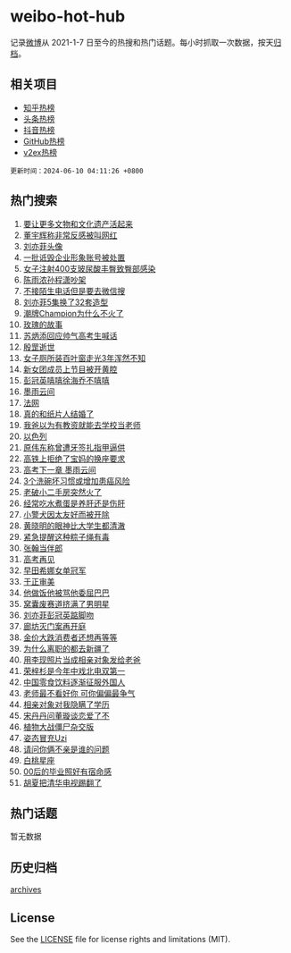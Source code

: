 # weibo-hot-hub

记录[微博](https://www.weibo.com)从 2021-1-7 日至今的热搜和热门话题。每小时抓取一次数据，按天[归档](archives)。

## 相关项目

- [知乎热榜](https://github.com/lonnyzhang423/zhihu-hot-hub)
- [头条热榜](https://github.com/lonnyzhang423/toutiao-hot-hub)
- [抖音热榜](https://github.com/lonnyzhang423/douyin-hot-hub)
- [GitHub热榜](https://github.com/lonnyzhang423/github-hot-hub)
- [v2ex热榜](https://github.com/lonnyzhang423/v2ex-hot-hub)


`更新时间：2024-06-10 04:11:26 +0800`

## 热门搜索

1. [要让更多文物和文化遗产活起来](https://m.weibo.cn/search?containerid=100103type%3D1%26t%3D10%26q%3D%23%E8%A6%81%E8%AE%A9%E6%9B%B4%E5%A4%9A%E6%96%87%E7%89%A9%E5%92%8C%E6%96%87%E5%8C%96%E9%81%97%E4%BA%A7%E6%B4%BB%E8%B5%B7%E6%9D%A5%23&stream_entry_id=51&isnewpage=1&extparam=seat%3D1%26filter_type%3Drealtimehot%26cate%3D10103%26q%3D%2523%25E8%25A6%2581%25E8%25AE%25A9%25E6%259B%25B4%25E5%25A4%259A%25E6%2596%2587%25E7%2589%25A9%25E5%2592%258C%25E6%2596%2587%25E5%258C%2596%25E9%2581%2597%25E4%25BA%25A7%25E6%25B4%25BB%25E8%25B5%25B7%25E6%259D%25A5%2523%26pos%3D0%26dgr%3D0%26stream_entry_id%3D51%26c_type%3D51%26display_time%3D1717963885%26pre_seqid%3D1717963885478026657125)
1. [董宇辉称非常反感被叫网红](https://m.weibo.cn/search?containerid=100103type%3D1%26t%3D10%26q%3D%23%E8%91%A3%E5%AE%87%E8%BE%89%E7%A7%B0%E9%9D%9E%E5%B8%B8%E5%8F%8D%E6%84%9F%E8%A2%AB%E5%8F%AB%E7%BD%91%E7%BA%A2%23&stream_entry_id=31&isnewpage=1&extparam=seat%3D1%26flag%3D1%26filter_type%3Drealtimehot%26band_rank%3D1%26lcate%3D5001%26c_type%3D31%26cate%3D5001%26q%3D%2523%25E8%2591%25A3%25E5%25AE%2587%25E8%25BE%2589%25E7%25A7%25B0%25E9%259D%259E%25E5%25B8%25B8%25E5%258F%258D%25E6%2584%259F%25E8%25A2%25AB%25E5%258F%25AB%25E7%25BD%2591%25E7%25BA%25A2%2523%26pos%3D0%26dgr%3D0%26stream_entry_id%3D31%26realpos%3D1%26display_time%3D1717963885%26pre_seqid%3D1717963885478026657125)
1. [刘亦菲头像](https://m.weibo.cn/search?containerid=100103type%3D1%26t%3D10%26q%3D%23%E5%88%98%E4%BA%A6%E8%8F%B2%E5%A4%B4%E5%83%8F%23&stream_entry_id=31&isnewpage=1&extparam=seat%3D1%26flag%3D2%26filter_type%3Drealtimehot%26band_rank%3D2%26lcate%3D5001%26c_type%3D31%26cate%3D5001%26q%3D%2523%25E5%2588%2598%25E4%25BA%25A6%25E8%258F%25B2%25E5%25A4%25B4%25E5%2583%258F%2523%26pos%3D1%26dgr%3D0%26stream_entry_id%3D31%26realpos%3D2%26display_time%3D1717963885%26pre_seqid%3D1717963885478026657125)
1. [一批诋毁企业形象账号被处置](https://m.weibo.cn/search?containerid=100103type%3D1%26t%3D10%26q%3D%23%E4%B8%80%E6%89%B9%E8%AF%8B%E6%AF%81%E4%BC%81%E4%B8%9A%E5%BD%A2%E8%B1%A1%E8%B4%A6%E5%8F%B7%E8%A2%AB%E5%A4%84%E7%BD%AE%23&stream_entry_id=31&isnewpage=1&extparam=seat%3D1%26flag%3D0%26filter_type%3Drealtimehot%26band_rank%3D3%26lcate%3D5001%26c_type%3D31%26cate%3D5001%26q%3D%2523%25E4%25B8%2580%25E6%2589%25B9%25E8%25AF%258B%25E6%25AF%2581%25E4%25BC%2581%25E4%25B8%259A%25E5%25BD%25A2%25E8%25B1%25A1%25E8%25B4%25A6%25E5%258F%25B7%25E8%25A2%25AB%25E5%25A4%2584%25E7%25BD%25AE%2523%26pos%3D2%26dgr%3D0%26stream_entry_id%3D31%26realpos%3D3%26display_time%3D1717963885%26pre_seqid%3D1717963885478026657125)
1. [女子注射400支玻尿酸丰臀致臀部感染](https://m.weibo.cn/search?containerid=100103type%3D1%26t%3D10%26q%3D%23%E5%A5%B3%E5%AD%90%E6%B3%A8%E5%B0%84400%E6%94%AF%E7%8E%BB%E5%B0%BF%E9%85%B8%E4%B8%B0%E8%87%80%E8%87%B4%E8%87%80%E9%83%A8%E6%84%9F%E6%9F%93%23&stream_entry_id=31&isnewpage=1&extparam=seat%3D1%26flag%3D2%26filter_type%3Drealtimehot%26band_rank%3D4%26lcate%3D5001%26c_type%3D31%26cate%3D5001%26q%3D%2523%25E5%25A5%25B3%25E5%25AD%2590%25E6%25B3%25A8%25E5%25B0%2584400%25E6%2594%25AF%25E7%258E%25BB%25E5%25B0%25BF%25E9%2585%25B8%25E4%25B8%25B0%25E8%2587%2580%25E8%2587%25B4%25E8%2587%2580%25E9%2583%25A8%25E6%2584%259F%25E6%259F%2593%2523%26pos%3D3%26dgr%3D0%26stream_entry_id%3D31%26realpos%3D4%26display_time%3D1717963885%26pre_seqid%3D1717963885478026657125)
1. [陈雨浓孙程潇吵架](https://m.weibo.cn/search?containerid=100103type%3D1%26t%3D10%26q%3D%23%E9%99%88%E9%9B%A8%E6%B5%93%E5%AD%99%E7%A8%8B%E6%BD%87%E5%90%B5%E6%9E%B6%23&stream_entry_id=31&isnewpage=1&extparam=seat%3D1%26flag%3D2%26filter_type%3Drealtimehot%26band_rank%3D5%26lcate%3D5001%26c_type%3D31%26cate%3D5001%26q%3D%2523%25E9%2599%2588%25E9%259B%25A8%25E6%25B5%2593%25E5%25AD%2599%25E7%25A8%258B%25E6%25BD%2587%25E5%2590%25B5%25E6%259E%25B6%2523%26pos%3D4%26dgr%3D0%26stream_entry_id%3D31%26realpos%3D5%26display_time%3D1717963885%26pre_seqid%3D1717963885478026657125)
1. [不接陌生电话但是要去微信搜](https://m.weibo.cn/search?containerid=100103type%3D1%26t%3D10%26q%3D%23%E4%B8%8D%E6%8E%A5%E9%99%8C%E7%94%9F%E7%94%B5%E8%AF%9D%E4%BD%86%E6%98%AF%E8%A6%81%E5%8E%BB%E5%BE%AE%E4%BF%A1%E6%90%9C%23&stream_entry_id=31&isnewpage=1&extparam=seat%3D1%26flag%3D2%26filter_type%3Drealtimehot%26band_rank%3D6%26lcate%3D5001%26c_type%3D31%26cate%3D5001%26q%3D%2523%25E4%25B8%258D%25E6%258E%25A5%25E9%2599%258C%25E7%2594%259F%25E7%2594%25B5%25E8%25AF%259D%25E4%25BD%2586%25E6%2598%25AF%25E8%25A6%2581%25E5%258E%25BB%25E5%25BE%25AE%25E4%25BF%25A1%25E6%2590%259C%2523%26pos%3D5%26dgr%3D0%26stream_entry_id%3D31%26realpos%3D6%26display_time%3D1717963885%26pre_seqid%3D1717963885478026657125)
1. [刘亦菲5集换了32套造型](https://m.weibo.cn/search?containerid=100103type%3D1%26t%3D10%26q%3D%23%E5%88%98%E4%BA%A6%E8%8F%B25%E9%9B%86%E6%8D%A2%E4%BA%8632%E5%A5%97%E9%80%A0%E5%9E%8B%23&stream_entry_id=31&isnewpage=1&extparam=seat%3D1%26flag%3D0%26filter_type%3Drealtimehot%26band_rank%3D7%26lcate%3D5001%26c_type%3D31%26cate%3D5001%26q%3D%2523%25E5%2588%2598%25E4%25BA%25A6%25E8%258F%25B25%25E9%259B%2586%25E6%258D%25A2%25E4%25BA%258632%25E5%25A5%2597%25E9%2580%25A0%25E5%259E%258B%2523%26pos%3D6%26dgr%3D0%26stream_entry_id%3D31%26realpos%3D7%26display_time%3D1717963885%26pre_seqid%3D1717963885478026657125)
1. [潮牌Champion为什么不火了](https://m.weibo.cn/search?containerid=100103type%3D1%26t%3D10%26q%3D%23%E6%BD%AE%E7%89%8CChampion%E4%B8%BA%E4%BB%80%E4%B9%88%E4%B8%8D%E7%81%AB%E4%BA%86%23&stream_entry_id=31&isnewpage=1&extparam=seat%3D1%26flag%3D2%26filter_type%3Drealtimehot%26band_rank%3D8%26lcate%3D5001%26c_type%3D31%26cate%3D5001%26q%3D%2523%25E6%25BD%25AE%25E7%2589%258CChampion%25E4%25B8%25BA%25E4%25BB%2580%25E4%25B9%2588%25E4%25B8%258D%25E7%2581%25AB%25E4%25BA%2586%2523%26pos%3D7%26dgr%3D0%26stream_entry_id%3D31%26realpos%3D8%26display_time%3D1717963885%26pre_seqid%3D1717963885478026657125)
1. [玫瑰的故事](https://m.weibo.cn/search?containerid=100103type%3D1%26t%3D10%26q%3D%E7%8E%AB%E7%91%B0%E7%9A%84%E6%95%85%E4%BA%8B&stream_entry_id=31&isnewpage=1&extparam=seat%3D1%26flag%3D0%26filter_type%3Drealtimehot%26band_rank%3D9%26lcate%3D5001%26c_type%3D31%26cate%3D5001%26q%3D%25E7%258E%25AB%25E7%2591%25B0%25E7%259A%2584%25E6%2595%2585%25E4%25BA%258B%26pos%3D8%26dgr%3D0%26stream_entry_id%3D31%26realpos%3D9%26display_time%3D1717963885%26pre_seqid%3D1717963885478026657125)
1. [苏炳添回应帅气高考生喊话](https://m.weibo.cn/search?containerid=100103type%3D1%26t%3D10%26q%3D%23%E8%8B%8F%E7%82%B3%E6%B7%BB%E5%9B%9E%E5%BA%94%E5%B8%85%E6%B0%94%E9%AB%98%E8%80%83%E7%94%9F%E5%96%8A%E8%AF%9D%23&stream_entry_id=31&isnewpage=1&extparam=seat%3D1%26flag%3D32768%26filter_type%3Drealtimehot%26band_rank%3D10%26lcate%3D5001%26c_type%3D31%26cate%3D5001%26q%3D%2523%25E8%258B%258F%25E7%2582%25B3%25E6%25B7%25BB%25E5%259B%259E%25E5%25BA%2594%25E5%25B8%2585%25E6%25B0%2594%25E9%25AB%2598%25E8%2580%2583%25E7%2594%259F%25E5%2596%258A%25E8%25AF%259D%2523%26pos%3D9%26dgr%3D0%26stream_entry_id%3D31%26realpos%3D10%26display_time%3D1717963885%26pre_seqid%3D1717963885478026657125)
1. [殷罡逝世](https://m.weibo.cn/search?containerid=100103type%3D1%26t%3D10%26q%3D%23%E6%AE%B7%E7%BD%A1%E9%80%9D%E4%B8%96%23&stream_entry_id=31&isnewpage=1&extparam=seat%3D1%26flag%3D1%26filter_type%3Drealtimehot%26band_rank%3D11%26lcate%3D5001%26c_type%3D31%26cate%3D5001%26q%3D%2523%25E6%25AE%25B7%25E7%25BD%25A1%25E9%2580%259D%25E4%25B8%2596%2523%26pos%3D10%26dgr%3D0%26stream_entry_id%3D31%26realpos%3D11%26display_time%3D1717963885%26pre_seqid%3D1717963885478026657125)
1. [女子厕所装百叶窗走光3年浑然不知](https://m.weibo.cn/search?containerid=100103type%3D1%26t%3D10%26q%3D%23%E5%A5%B3%E5%AD%90%E5%8E%95%E6%89%80%E8%A3%85%E7%99%BE%E5%8F%B6%E7%AA%97%E8%B5%B0%E5%85%893%E5%B9%B4%E6%B5%91%E7%84%B6%E4%B8%8D%E7%9F%A5%23&stream_entry_id=31&isnewpage=1&extparam=seat%3D1%26flag%3D2%26filter_type%3Drealtimehot%26band_rank%3D12%26lcate%3D5001%26c_type%3D31%26cate%3D5001%26q%3D%2523%25E5%25A5%25B3%25E5%25AD%2590%25E5%258E%2595%25E6%2589%2580%25E8%25A3%2585%25E7%2599%25BE%25E5%258F%25B6%25E7%25AA%2597%25E8%25B5%25B0%25E5%2585%25893%25E5%25B9%25B4%25E6%25B5%2591%25E7%2584%25B6%25E4%25B8%258D%25E7%259F%25A5%2523%26pos%3D11%26dgr%3D0%26stream_entry_id%3D31%26realpos%3D12%26display_time%3D1717963885%26pre_seqid%3D1717963885478026657125)
1. [新女团成员上节目被开黄腔](https://m.weibo.cn/search?containerid=100103type%3D1%26t%3D10%26q%3D%E6%96%B0%E5%A5%B3%E5%9B%A2%E6%88%90%E5%91%98%E4%B8%8A%E8%8A%82%E7%9B%AE%E8%A2%AB%E5%BC%80%E9%BB%84%E8%85%94&stream_entry_id=31&isnewpage=1&extparam=seat%3D1%26flag%3D2%26filter_type%3Drealtimehot%26band_rank%3D13%26lcate%3D5001%26c_type%3D31%26cate%3D5001%26q%3D%25E6%2596%25B0%25E5%25A5%25B3%25E5%259B%25A2%25E6%2588%2590%25E5%2591%2598%25E4%25B8%258A%25E8%258A%2582%25E7%259B%25AE%25E8%25A2%25AB%25E5%25BC%2580%25E9%25BB%2584%25E8%2585%2594%26pos%3D12%26dgr%3D0%26stream_entry_id%3D31%26realpos%3D13%26display_time%3D1717963885%26pre_seqid%3D1717963885478026657125)
1. [彭冠英嘻嘻徐海乔不嘻嘻](https://m.weibo.cn/search?containerid=100103type%3D1%26t%3D10%26q%3D%23%E5%BD%AD%E5%86%A0%E8%8B%B1%E5%98%BB%E5%98%BB%E5%BE%90%E6%B5%B7%E4%B9%94%E4%B8%8D%E5%98%BB%E5%98%BB%23&stream_entry_id=31&isnewpage=1&extparam=seat%3D1%26flag%3D2%26filter_type%3Drealtimehot%26band_rank%3D14%26lcate%3D5001%26c_type%3D31%26cate%3D5001%26q%3D%2523%25E5%25BD%25AD%25E5%2586%25A0%25E8%258B%25B1%25E5%2598%25BB%25E5%2598%25BB%25E5%25BE%2590%25E6%25B5%25B7%25E4%25B9%2594%25E4%25B8%258D%25E5%2598%25BB%25E5%2598%25BB%2523%26pos%3D13%26dgr%3D0%26stream_entry_id%3D31%26realpos%3D14%26display_time%3D1717963885%26pre_seqid%3D1717963885478026657125)
1. [墨雨云间](https://m.weibo.cn/search?containerid=100103type%3D1%26t%3D10%26q%3D%E5%A2%A8%E9%9B%A8%E4%BA%91%E9%97%B4&stream_entry_id=31&isnewpage=1&extparam=seat%3D1%26flag%3D0%26filter_type%3Drealtimehot%26band_rank%3D15%26lcate%3D5001%26c_type%3D31%26cate%3D5001%26q%3D%25E5%25A2%25A8%25E9%259B%25A8%25E4%25BA%2591%25E9%2597%25B4%26pos%3D14%26dgr%3D0%26stream_entry_id%3D31%26realpos%3D15%26display_time%3D1717963885%26pre_seqid%3D1717963885478026657125)
1. [法网](https://m.weibo.cn/search?containerid=100103type%3D1%26t%3D10%26q%3D%E6%B3%95%E7%BD%91&stream_entry_id=31&isnewpage=1&extparam=seat%3D1%26flag%3D0%26filter_type%3Drealtimehot%26band_rank%3D16%26lcate%3D5001%26c_type%3D31%26cate%3D5001%26q%3D%25E6%25B3%2595%25E7%25BD%2591%26pos%3D15%26dgr%3D0%26stream_entry_id%3D31%26realpos%3D16%26display_time%3D1717963885%26pre_seqid%3D1717963885478026657125)
1. [真的和纸片人结婚了](https://m.weibo.cn/search?containerid=100103type%3D1%26t%3D10%26q%3D%23%E7%9C%9F%E7%9A%84%E5%92%8C%E7%BA%B8%E7%89%87%E4%BA%BA%E7%BB%93%E5%A9%9A%E4%BA%86%23&stream_entry_id=31&isnewpage=1&extparam=seat%3D1%26flag%3D2%26filter_type%3Drealtimehot%26band_rank%3D17%26lcate%3D5001%26c_type%3D31%26cate%3D5001%26q%3D%2523%25E7%259C%259F%25E7%259A%2584%25E5%2592%258C%25E7%25BA%25B8%25E7%2589%2587%25E4%25BA%25BA%25E7%25BB%2593%25E5%25A9%259A%25E4%25BA%2586%2523%26pos%3D16%26dgr%3D0%26stream_entry_id%3D31%26realpos%3D17%26display_time%3D1717963885%26pre_seqid%3D1717963885478026657125)
1. [我爸以为有教资就能去学校当老师](https://m.weibo.cn/search?containerid=100103type%3D1%26t%3D10%26q%3D%23%E6%88%91%E7%88%B8%E4%BB%A5%E4%B8%BA%E6%9C%89%E6%95%99%E8%B5%84%E5%B0%B1%E8%83%BD%E5%8E%BB%E5%AD%A6%E6%A0%A1%E5%BD%93%E8%80%81%E5%B8%88%23&stream_entry_id=31&isnewpage=1&extparam=seat%3D1%26flag%3D0%26filter_type%3Drealtimehot%26band_rank%3D18%26lcate%3D5001%26c_type%3D31%26cate%3D5001%26q%3D%2523%25E6%2588%2591%25E7%2588%25B8%25E4%25BB%25A5%25E4%25B8%25BA%25E6%259C%2589%25E6%2595%2599%25E8%25B5%2584%25E5%25B0%25B1%25E8%2583%25BD%25E5%258E%25BB%25E5%25AD%25A6%25E6%25A0%25A1%25E5%25BD%2593%25E8%2580%2581%25E5%25B8%2588%2523%26pos%3D17%26dgr%3D0%26stream_entry_id%3D31%26realpos%3D18%26display_time%3D1717963885%26pre_seqid%3D1717963885478026657125)
1. [以色列](https://m.weibo.cn/search?containerid=100103type%3D1%26t%3D10%26q%3D%E4%BB%A5%E8%89%B2%E5%88%97&stream_entry_id=31&isnewpage=1&extparam=seat%3D1%26flag%3D0%26filter_type%3Drealtimehot%26band_rank%3D19%26lcate%3D5001%26c_type%3D31%26cate%3D5001%26q%3D%25E4%25BB%25A5%25E8%2589%25B2%25E5%2588%2597%26pos%3D18%26dgr%3D0%26stream_entry_id%3D31%26realpos%3D19%26display_time%3D1717963885%26pre_seqid%3D1717963885478026657125)
1. [原伟东称曾遭牙签扎指甲逼供](https://m.weibo.cn/search?containerid=100103type%3D1%26t%3D10%26q%3D%23%E5%8E%9F%E4%BC%9F%E4%B8%9C%E7%A7%B0%E6%9B%BE%E9%81%AD%E7%89%99%E7%AD%BE%E6%89%8E%E6%8C%87%E7%94%B2%E9%80%BC%E4%BE%9B%23&stream_entry_id=31&isnewpage=1&extparam=seat%3D1%26flag%3D0%26filter_type%3Drealtimehot%26band_rank%3D20%26lcate%3D5001%26c_type%3D31%26cate%3D5001%26q%3D%2523%25E5%258E%259F%25E4%25BC%259F%25E4%25B8%259C%25E7%25A7%25B0%25E6%259B%25BE%25E9%2581%25AD%25E7%2589%2599%25E7%25AD%25BE%25E6%2589%258E%25E6%258C%2587%25E7%2594%25B2%25E9%2580%25BC%25E4%25BE%259B%2523%26pos%3D19%26dgr%3D0%26stream_entry_id%3D31%26realpos%3D20%26display_time%3D1717963885%26pre_seqid%3D1717963885478026657125)
1. [高铁上拒绝了宝妈的换座要求](https://m.weibo.cn/search?containerid=100103type%3D1%26t%3D10%26q%3D%23%E9%AB%98%E9%93%81%E4%B8%8A%E6%8B%92%E7%BB%9D%E4%BA%86%E5%AE%9D%E5%A6%88%E7%9A%84%E6%8D%A2%E5%BA%A7%E8%A6%81%E6%B1%82%23&stream_entry_id=31&isnewpage=1&extparam=seat%3D1%26flag%3D0%26filter_type%3Drealtimehot%26band_rank%3D21%26lcate%3D5001%26c_type%3D31%26cate%3D5001%26q%3D%2523%25E9%25AB%2598%25E9%2593%2581%25E4%25B8%258A%25E6%258B%2592%25E7%25BB%259D%25E4%25BA%2586%25E5%25AE%259D%25E5%25A6%2588%25E7%259A%2584%25E6%258D%25A2%25E5%25BA%25A7%25E8%25A6%2581%25E6%25B1%2582%2523%26pos%3D20%26dgr%3D0%26stream_entry_id%3D31%26realpos%3D21%26display_time%3D1717963885%26pre_seqid%3D1717963885478026657125)
1. [高考下一章 墨雨云间](https://m.weibo.cn/search?containerid=100103type%3D1%26t%3D10%26q%3D%E9%AB%98%E8%80%83%E4%B8%8B%E4%B8%80%E7%AB%A0+%E5%A2%A8%E9%9B%A8%E4%BA%91%E9%97%B4&stream_entry_id=31&isnewpage=1&extparam=seat%3D1%26flag%3D0%26filter_type%3Drealtimehot%26band_rank%3D22%26lcate%3D5001%26c_type%3D31%26cate%3D5001%26q%3D%25E9%25AB%2598%25E8%2580%2583%25E4%25B8%258B%25E4%25B8%2580%25E7%25AB%25A0%2520%25E5%25A2%25A8%25E9%259B%25A8%25E4%25BA%2591%25E9%2597%25B4%26pos%3D21%26dgr%3D0%26stream_entry_id%3D31%26realpos%3D22%26display_time%3D1717963885%26pre_seqid%3D1717963885478026657125)
1. [3个洗碗坏习惯或增加患癌风险](https://m.weibo.cn/search?containerid=100103type%3D1%26t%3D10%26q%3D%233%E4%B8%AA%E6%B4%97%E7%A2%97%E5%9D%8F%E4%B9%A0%E6%83%AF%E6%88%96%E5%A2%9E%E5%8A%A0%E6%82%A3%E7%99%8C%E9%A3%8E%E9%99%A9%23&stream_entry_id=31&isnewpage=1&extparam=seat%3D1%26flag%3D0%26filter_type%3Drealtimehot%26band_rank%3D23%26lcate%3D5001%26c_type%3D31%26cate%3D5001%26q%3D%25233%25E4%25B8%25AA%25E6%25B4%2597%25E7%25A2%2597%25E5%259D%258F%25E4%25B9%25A0%25E6%2583%25AF%25E6%2588%2596%25E5%25A2%259E%25E5%258A%25A0%25E6%2582%25A3%25E7%2599%258C%25E9%25A3%258E%25E9%2599%25A9%2523%26pos%3D22%26dgr%3D0%26stream_entry_id%3D31%26realpos%3D23%26display_time%3D1717963885%26pre_seqid%3D1717963885478026657125)
1. [老破小二手房突然火了](https://m.weibo.cn/search?containerid=100103type%3D1%26t%3D10%26q%3D%23%E8%80%81%E7%A0%B4%E5%B0%8F%E4%BA%8C%E6%89%8B%E6%88%BF%E7%AA%81%E7%84%B6%E7%81%AB%E4%BA%86%23&stream_entry_id=31&isnewpage=1&extparam=seat%3D1%26flag%3D0%26filter_type%3Drealtimehot%26band_rank%3D24%26lcate%3D5001%26c_type%3D31%26cate%3D5001%26q%3D%2523%25E8%2580%2581%25E7%25A0%25B4%25E5%25B0%258F%25E4%25BA%258C%25E6%2589%258B%25E6%2588%25BF%25E7%25AA%2581%25E7%2584%25B6%25E7%2581%25AB%25E4%25BA%2586%2523%26pos%3D23%26dgr%3D0%26stream_entry_id%3D31%26realpos%3D24%26display_time%3D1717963885%26pre_seqid%3D1717963885478026657125)
1. [经常吃水煮蛋是养肝还是伤肝](https://m.weibo.cn/search?containerid=100103type%3D1%26t%3D10%26q%3D%23%E7%BB%8F%E5%B8%B8%E5%90%83%E6%B0%B4%E7%85%AE%E8%9B%8B%E6%98%AF%E5%85%BB%E8%82%9D%E8%BF%98%E6%98%AF%E4%BC%A4%E8%82%9D%23&stream_entry_id=31&isnewpage=1&extparam=seat%3D1%26flag%3D0%26filter_type%3Drealtimehot%26band_rank%3D25%26lcate%3D5001%26c_type%3D31%26cate%3D5001%26q%3D%2523%25E7%25BB%258F%25E5%25B8%25B8%25E5%2590%2583%25E6%25B0%25B4%25E7%2585%25AE%25E8%259B%258B%25E6%2598%25AF%25E5%2585%25BB%25E8%2582%259D%25E8%25BF%2598%25E6%2598%25AF%25E4%25BC%25A4%25E8%2582%259D%2523%26pos%3D24%26dgr%3D0%26stream_entry_id%3D31%26realpos%3D25%26display_time%3D1717963885%26pre_seqid%3D1717963885478026657125)
1. [小警犬因太友好而被开除](https://m.weibo.cn/search?containerid=100103type%3D1%26t%3D10%26q%3D%E5%B0%8F%E8%AD%A6%E7%8A%AC%E5%9B%A0%E5%A4%AA%E5%8F%8B%E5%A5%BD%E8%80%8C%E8%A2%AB%E5%BC%80%E9%99%A4&stream_entry_id=31&isnewpage=1&extparam=seat%3D1%26flag%3D0%26filter_type%3Drealtimehot%26band_rank%3D26%26lcate%3D5001%26c_type%3D31%26cate%3D5001%26q%3D%25E5%25B0%258F%25E8%25AD%25A6%25E7%258A%25AC%25E5%259B%25A0%25E5%25A4%25AA%25E5%258F%258B%25E5%25A5%25BD%25E8%2580%258C%25E8%25A2%25AB%25E5%25BC%2580%25E9%2599%25A4%26pos%3D25%26dgr%3D0%26stream_entry_id%3D31%26realpos%3D26%26display_time%3D1717963885%26pre_seqid%3D1717963885478026657125)
1. [黄晓明的眼神比大学生都清澈](https://m.weibo.cn/search?containerid=100103type%3D1%26t%3D10%26q%3D%23%E9%BB%84%E6%99%93%E6%98%8E%E7%9A%84%E7%9C%BC%E7%A5%9E%E6%AF%94%E5%A4%A7%E5%AD%A6%E7%94%9F%E9%83%BD%E6%B8%85%E6%BE%88%23&stream_entry_id=31&isnewpage=1&extparam=seat%3D1%26flag%3D1%26filter_type%3Drealtimehot%26band_rank%3D27%26lcate%3D5001%26c_type%3D31%26cate%3D5001%26q%3D%2523%25E9%25BB%2584%25E6%2599%2593%25E6%2598%258E%25E7%259A%2584%25E7%259C%25BC%25E7%25A5%259E%25E6%25AF%2594%25E5%25A4%25A7%25E5%25AD%25A6%25E7%2594%259F%25E9%2583%25BD%25E6%25B8%2585%25E6%25BE%2588%2523%26pos%3D26%26dgr%3D0%26stream_entry_id%3D31%26realpos%3D27%26display_time%3D1717963885%26pre_seqid%3D1717963885478026657125)
1. [紧急提醒这种粽子绳有毒](https://m.weibo.cn/search?containerid=100103type%3D1%26t%3D10%26q%3D%23%E7%B4%A7%E6%80%A5%E6%8F%90%E9%86%92%E8%BF%99%E7%A7%8D%E7%B2%BD%E5%AD%90%E7%BB%B3%E6%9C%89%E6%AF%92%23&stream_entry_id=31&isnewpage=1&extparam=seat%3D1%26flag%3D0%26filter_type%3Drealtimehot%26band_rank%3D28%26lcate%3D5001%26c_type%3D31%26cate%3D5001%26q%3D%2523%25E7%25B4%25A7%25E6%2580%25A5%25E6%258F%2590%25E9%2586%2592%25E8%25BF%2599%25E7%25A7%258D%25E7%25B2%25BD%25E5%25AD%2590%25E7%25BB%25B3%25E6%259C%2589%25E6%25AF%2592%2523%26pos%3D27%26dgr%3D0%26stream_entry_id%3D31%26realpos%3D28%26display_time%3D1717963885%26pre_seqid%3D1717963885478026657125)
1. [张翰当伴郎](https://m.weibo.cn/search?containerid=100103type%3D1%26t%3D10%26q%3D%23%E5%BC%A0%E7%BF%B0%E5%BD%93%E4%BC%B4%E9%83%8E%23&stream_entry_id=31&isnewpage=1&extparam=seat%3D1%26flag%3D0%26filter_type%3Drealtimehot%26band_rank%3D29%26lcate%3D5001%26c_type%3D31%26cate%3D5001%26q%3D%2523%25E5%25BC%25A0%25E7%25BF%25B0%25E5%25BD%2593%25E4%25BC%25B4%25E9%2583%258E%2523%26pos%3D28%26dgr%3D0%26stream_entry_id%3D31%26realpos%3D29%26display_time%3D1717963885%26pre_seqid%3D1717963885478026657125)
1. [高考再见](https://m.weibo.cn/search?containerid=100103type%3D1%26t%3D10%26q%3D%23%E9%AB%98%E8%80%83%E5%86%8D%E8%A7%81%23&stream_entry_id=31&isnewpage=1&extparam=seat%3D1%26flag%3D0%26filter_type%3Drealtimehot%26band_rank%3D30%26lcate%3D5001%26c_type%3D31%26cate%3D5001%26q%3D%2523%25E9%25AB%2598%25E8%2580%2583%25E5%2586%258D%25E8%25A7%2581%2523%26pos%3D29%26dgr%3D0%26stream_entry_id%3D31%26realpos%3D30%26display_time%3D1717963885%26pre_seqid%3D1717963885478026657125)
1. [早田希娜女单冠军](https://m.weibo.cn/search?containerid=100103type%3D1%26t%3D10%26q%3D%23%E6%97%A9%E7%94%B0%E5%B8%8C%E5%A8%9C%E5%A5%B3%E5%8D%95%E5%86%A0%E5%86%9B%23&stream_entry_id=31&isnewpage=1&extparam=seat%3D1%26flag%3D0%26filter_type%3Drealtimehot%26band_rank%3D31%26lcate%3D5001%26c_type%3D31%26cate%3D5001%26q%3D%2523%25E6%2597%25A9%25E7%2594%25B0%25E5%25B8%258C%25E5%25A8%259C%25E5%25A5%25B3%25E5%258D%2595%25E5%2586%25A0%25E5%2586%259B%2523%26pos%3D30%26dgr%3D0%26stream_entry_id%3D31%26realpos%3D31%26display_time%3D1717963885%26pre_seqid%3D1717963885478026657125)
1. [于正审美](https://m.weibo.cn/search?containerid=100103type%3D1%26t%3D10%26q%3D%E4%BA%8E%E6%AD%A3%E5%AE%A1%E7%BE%8E&stream_entry_id=31&isnewpage=1&extparam=seat%3D1%26flag%3D0%26filter_type%3Drealtimehot%26band_rank%3D32%26lcate%3D5001%26c_type%3D31%26cate%3D5001%26q%3D%25E4%25BA%258E%25E6%25AD%25A3%25E5%25AE%25A1%25E7%25BE%258E%26pos%3D31%26dgr%3D0%26stream_entry_id%3D31%26realpos%3D32%26display_time%3D1717963885%26pre_seqid%3D1717963885478026657125)
1. [他做饭他被骂他委屈巴巴](https://m.weibo.cn/search?containerid=100103type%3D1%26t%3D10%26q%3D%E4%BB%96%E5%81%9A%E9%A5%AD%E4%BB%96%E8%A2%AB%E9%AA%82%E4%BB%96%E5%A7%94%E5%B1%88%E5%B7%B4%E5%B7%B4&stream_entry_id=31&isnewpage=1&extparam=seat%3D1%26flag%3D0%26filter_type%3Drealtimehot%26band_rank%3D33%26lcate%3D5001%26c_type%3D31%26cate%3D5001%26q%3D%25E4%25BB%2596%25E5%2581%259A%25E9%25A5%25AD%25E4%25BB%2596%25E8%25A2%25AB%25E9%25AA%2582%25E4%25BB%2596%25E5%25A7%2594%25E5%25B1%2588%25E5%25B7%25B4%25E5%25B7%25B4%26pos%3D32%26dgr%3D0%26stream_entry_id%3D31%26realpos%3D33%26display_time%3D1717963885%26pre_seqid%3D1717963885478026657125)
1. [窝囊废赛道挤满了男明星](https://m.weibo.cn/search?containerid=100103type%3D1%26t%3D10%26q%3D%23%E7%AA%9D%E5%9B%8A%E5%BA%9F%E8%B5%9B%E9%81%93%E6%8C%A4%E6%BB%A1%E4%BA%86%E7%94%B7%E6%98%8E%E6%98%9F%23&stream_entry_id=31&isnewpage=1&extparam=seat%3D1%26flag%3D0%26filter_type%3Drealtimehot%26band_rank%3D34%26lcate%3D5001%26c_type%3D31%26cate%3D5001%26q%3D%2523%25E7%25AA%259D%25E5%259B%258A%25E5%25BA%259F%25E8%25B5%259B%25E9%2581%2593%25E6%258C%25A4%25E6%25BB%25A1%25E4%25BA%2586%25E7%2594%25B7%25E6%2598%258E%25E6%2598%259F%2523%26pos%3D33%26dgr%3D0%26stream_entry_id%3D31%26realpos%3D34%26display_time%3D1717963885%26pre_seqid%3D1717963885478026657125)
1. [刘亦菲彭冠英踮脚吻](https://m.weibo.cn/search?containerid=100103type%3D1%26t%3D10%26q%3D%23%E5%88%98%E4%BA%A6%E8%8F%B2%E5%BD%AD%E5%86%A0%E8%8B%B1%E8%B8%AE%E8%84%9A%E5%90%BB%23&stream_entry_id=31&isnewpage=1&extparam=seat%3D1%26flag%3D0%26filter_type%3Drealtimehot%26band_rank%3D35%26lcate%3D5001%26c_type%3D31%26cate%3D5001%26q%3D%2523%25E5%2588%2598%25E4%25BA%25A6%25E8%258F%25B2%25E5%25BD%25AD%25E5%2586%25A0%25E8%258B%25B1%25E8%25B8%25AE%25E8%2584%259A%25E5%2590%25BB%2523%26pos%3D34%26dgr%3D0%26stream_entry_id%3D31%26realpos%3D35%26display_time%3D1717963885%26pre_seqid%3D1717963885478026657125)
1. [廊坊灭门案再开庭](https://m.weibo.cn/search?containerid=100103type%3D1%26t%3D10%26q%3D%23%E5%BB%8A%E5%9D%8A%E7%81%AD%E9%97%A8%E6%A1%88%E5%86%8D%E5%BC%80%E5%BA%AD%23&stream_entry_id=31&isnewpage=1&extparam=seat%3D1%26flag%3D0%26filter_type%3Drealtimehot%26band_rank%3D36%26lcate%3D5001%26c_type%3D31%26cate%3D5001%26q%3D%2523%25E5%25BB%258A%25E5%259D%258A%25E7%2581%25AD%25E9%2597%25A8%25E6%25A1%2588%25E5%2586%258D%25E5%25BC%2580%25E5%25BA%25AD%2523%26pos%3D35%26dgr%3D0%26stream_entry_id%3D31%26realpos%3D36%26display_time%3D1717963885%26pre_seqid%3D1717963885478026657125)
1. [金价大跌消费者还想再等等](https://m.weibo.cn/search?containerid=100103type%3D1%26t%3D10%26q%3D%23%E9%87%91%E4%BB%B7%E5%A4%A7%E8%B7%8C%E6%B6%88%E8%B4%B9%E8%80%85%E8%BF%98%E6%83%B3%E5%86%8D%E7%AD%89%E7%AD%89%23&stream_entry_id=31&isnewpage=1&extparam=seat%3D1%26flag%3D0%26filter_type%3Drealtimehot%26band_rank%3D37%26lcate%3D5001%26c_type%3D31%26cate%3D5001%26q%3D%2523%25E9%2587%2591%25E4%25BB%25B7%25E5%25A4%25A7%25E8%25B7%258C%25E6%25B6%2588%25E8%25B4%25B9%25E8%2580%2585%25E8%25BF%2598%25E6%2583%25B3%25E5%2586%258D%25E7%25AD%2589%25E7%25AD%2589%2523%26pos%3D36%26dgr%3D0%26stream_entry_id%3D31%26realpos%3D37%26display_time%3D1717963885%26pre_seqid%3D1717963885478026657125)
1. [为什么离职的都去新疆了](https://m.weibo.cn/search?containerid=100103type%3D1%26t%3D10%26q%3D%23%E4%B8%BA%E4%BB%80%E4%B9%88%E7%A6%BB%E8%81%8C%E7%9A%84%E9%83%BD%E5%8E%BB%E6%96%B0%E7%96%86%E4%BA%86%23&stream_entry_id=31&isnewpage=1&extparam=seat%3D1%26flag%3D0%26filter_type%3Drealtimehot%26band_rank%3D38%26lcate%3D5001%26c_type%3D31%26cate%3D5001%26q%3D%2523%25E4%25B8%25BA%25E4%25BB%2580%25E4%25B9%2588%25E7%25A6%25BB%25E8%2581%258C%25E7%259A%2584%25E9%2583%25BD%25E5%258E%25BB%25E6%2596%25B0%25E7%2596%2586%25E4%25BA%2586%2523%26pos%3D37%26dgr%3D0%26stream_entry_id%3D31%26realpos%3D38%26display_time%3D1717963885%26pre_seqid%3D1717963885478026657125)
1. [用李现照片当成相亲对象发给老爸](https://m.weibo.cn/search?containerid=100103type%3D1%26t%3D10%26q%3D%23%E7%94%A8%E6%9D%8E%E7%8E%B0%E7%85%A7%E7%89%87%E5%BD%93%E6%88%90%E7%9B%B8%E4%BA%B2%E5%AF%B9%E8%B1%A1%E5%8F%91%E7%BB%99%E8%80%81%E7%88%B8%23&stream_entry_id=31&isnewpage=1&extparam=seat%3D1%26flag%3D0%26filter_type%3Drealtimehot%26band_rank%3D39%26lcate%3D5001%26c_type%3D31%26cate%3D5001%26q%3D%2523%25E7%2594%25A8%25E6%259D%258E%25E7%258E%25B0%25E7%2585%25A7%25E7%2589%2587%25E5%25BD%2593%25E6%2588%2590%25E7%259B%25B8%25E4%25BA%25B2%25E5%25AF%25B9%25E8%25B1%25A1%25E5%258F%2591%25E7%25BB%2599%25E8%2580%2581%25E7%2588%25B8%2523%26pos%3D38%26dgr%3D0%26stream_entry_id%3D31%26realpos%3D39%26display_time%3D1717963885%26pre_seqid%3D1717963885478026657125)
1. [荣梓杉是今年中戏北电双第一](https://m.weibo.cn/search?containerid=100103type%3D1%26t%3D10%26q%3D%23%E8%8D%A3%E6%A2%93%E6%9D%89%E6%98%AF%E4%BB%8A%E5%B9%B4%E4%B8%AD%E6%88%8F%E5%8C%97%E7%94%B5%E5%8F%8C%E7%AC%AC%E4%B8%80%23&stream_entry_id=31&isnewpage=1&extparam=seat%3D1%26flag%3D0%26filter_type%3Drealtimehot%26band_rank%3D40%26lcate%3D5001%26c_type%3D31%26cate%3D5001%26q%3D%2523%25E8%258D%25A3%25E6%25A2%2593%25E6%259D%2589%25E6%2598%25AF%25E4%25BB%258A%25E5%25B9%25B4%25E4%25B8%25AD%25E6%2588%258F%25E5%258C%2597%25E7%2594%25B5%25E5%258F%258C%25E7%25AC%25AC%25E4%25B8%2580%2523%26pos%3D39%26dgr%3D0%26stream_entry_id%3D31%26realpos%3D40%26display_time%3D1717963885%26pre_seqid%3D1717963885478026657125)
1. [中国零食饮料逐渐征服外国人](https://m.weibo.cn/search?containerid=100103type%3D1%26t%3D10%26q%3D%E4%B8%AD%E5%9B%BD%E9%9B%B6%E9%A3%9F%E9%A5%AE%E6%96%99%E9%80%90%E6%B8%90%E5%BE%81%E6%9C%8D%E5%A4%96%E5%9B%BD%E4%BA%BA&stream_entry_id=31&isnewpage=1&extparam=seat%3D1%26flag%3D0%26filter_type%3Drealtimehot%26band_rank%3D41%26lcate%3D5001%26c_type%3D31%26cate%3D5001%26q%3D%25E4%25B8%25AD%25E5%259B%25BD%25E9%259B%25B6%25E9%25A3%259F%25E9%25A5%25AE%25E6%2596%2599%25E9%2580%2590%25E6%25B8%2590%25E5%25BE%2581%25E6%259C%258D%25E5%25A4%2596%25E5%259B%25BD%25E4%25BA%25BA%26pos%3D40%26dgr%3D0%26stream_entry_id%3D31%26realpos%3D41%26display_time%3D1717963885%26pre_seqid%3D1717963885478026657125)
1. [老师最不看好你 可你偏偏最争气](https://m.weibo.cn/search?containerid=100103type%3D1%26t%3D10%26q%3D%E8%80%81%E5%B8%88%E6%9C%80%E4%B8%8D%E7%9C%8B%E5%A5%BD%E4%BD%A0+%E5%8F%AF%E4%BD%A0%E5%81%8F%E5%81%8F%E6%9C%80%E4%BA%89%E6%B0%94&stream_entry_id=31&isnewpage=1&extparam=seat%3D1%26flag%3D0%26filter_type%3Drealtimehot%26band_rank%3D42%26lcate%3D5001%26c_type%3D31%26cate%3D5001%26q%3D%25E8%2580%2581%25E5%25B8%2588%25E6%259C%2580%25E4%25B8%258D%25E7%259C%258B%25E5%25A5%25BD%25E4%25BD%25A0%2520%25E5%258F%25AF%25E4%25BD%25A0%25E5%2581%258F%25E5%2581%258F%25E6%259C%2580%25E4%25BA%2589%25E6%25B0%2594%26pos%3D41%26dgr%3D0%26stream_entry_id%3D31%26realpos%3D42%26display_time%3D1717963885%26pre_seqid%3D1717963885478026657125)
1. [相亲对象对我隐瞒了学历](https://m.weibo.cn/search?containerid=100103type%3D1%26t%3D10%26q%3D%23%E7%9B%B8%E4%BA%B2%E5%AF%B9%E8%B1%A1%E5%AF%B9%E6%88%91%E9%9A%90%E7%9E%92%E4%BA%86%E5%AD%A6%E5%8E%86%23&stream_entry_id=31&isnewpage=1&extparam=seat%3D1%26flag%3D0%26filter_type%3Drealtimehot%26band_rank%3D43%26lcate%3D5001%26c_type%3D31%26cate%3D5001%26q%3D%2523%25E7%259B%25B8%25E4%25BA%25B2%25E5%25AF%25B9%25E8%25B1%25A1%25E5%25AF%25B9%25E6%2588%2591%25E9%259A%2590%25E7%259E%2592%25E4%25BA%2586%25E5%25AD%25A6%25E5%258E%2586%2523%26pos%3D42%26dgr%3D0%26stream_entry_id%3D31%26realpos%3D43%26display_time%3D1717963885%26pre_seqid%3D1717963885478026657125)
1. [宋丹丹问董璇谈恋爱了不](https://m.weibo.cn/search?containerid=100103type%3D1%26t%3D10%26q%3D%23%E5%AE%8B%E4%B8%B9%E4%B8%B9%E9%97%AE%E8%91%A3%E7%92%87%E8%B0%88%E6%81%8B%E7%88%B1%E4%BA%86%E4%B8%8D%23&stream_entry_id=31&isnewpage=1&extparam=seat%3D1%26flag%3D0%26filter_type%3Drealtimehot%26band_rank%3D44%26lcate%3D5001%26c_type%3D31%26cate%3D5001%26q%3D%2523%25E5%25AE%258B%25E4%25B8%25B9%25E4%25B8%25B9%25E9%2597%25AE%25E8%2591%25A3%25E7%2592%2587%25E8%25B0%2588%25E6%2581%258B%25E7%2588%25B1%25E4%25BA%2586%25E4%25B8%258D%2523%26pos%3D43%26dgr%3D0%26stream_entry_id%3D31%26realpos%3D44%26display_time%3D1717963885%26pre_seqid%3D1717963885478026657125)
1. [植物大战僵尸杂交版](https://m.weibo.cn/search?containerid=100103type%3D1%26t%3D10%26q%3D%E6%A4%8D%E7%89%A9%E5%A4%A7%E6%88%98%E5%83%B5%E5%B0%B8%E6%9D%82%E4%BA%A4%E7%89%88&stream_entry_id=31&isnewpage=1&extparam=seat%3D1%26flag%3D0%26filter_type%3Drealtimehot%26band_rank%3D45%26lcate%3D5001%26c_type%3D31%26cate%3D5001%26q%3D%25E6%25A4%258D%25E7%2589%25A9%25E5%25A4%25A7%25E6%2588%2598%25E5%2583%25B5%25E5%25B0%25B8%25E6%259D%2582%25E4%25BA%25A4%25E7%2589%2588%26pos%3D44%26dgr%3D0%26stream_entry_id%3D31%26realpos%3D45%26display_time%3D1717963885%26pre_seqid%3D1717963885478026657125)
1. [姿态冒充Uzi](https://m.weibo.cn/search?containerid=100103type%3D1%26t%3D10%26q%3D%23%E5%A7%BF%E6%80%81%E5%86%92%E5%85%85Uzi%23&stream_entry_id=31&isnewpage=1&extparam=seat%3D1%26flag%3D0%26filter_type%3Drealtimehot%26band_rank%3D46%26lcate%3D5001%26c_type%3D31%26cate%3D5001%26q%3D%2523%25E5%25A7%25BF%25E6%2580%2581%25E5%2586%2592%25E5%2585%2585Uzi%2523%26pos%3D45%26dgr%3D0%26stream_entry_id%3D31%26realpos%3D46%26display_time%3D1717963885%26pre_seqid%3D1717963885478026657125)
1. [请问你俩不亲是谁的问题](https://m.weibo.cn/search?containerid=100103type%3D1%26t%3D10%26q%3D%23%E8%AF%B7%E9%97%AE%E4%BD%A0%E4%BF%A9%E4%B8%8D%E4%BA%B2%E6%98%AF%E8%B0%81%E7%9A%84%E9%97%AE%E9%A2%98%23&stream_entry_id=31&isnewpage=1&extparam=seat%3D1%26flag%3D0%26filter_type%3Drealtimehot%26band_rank%3D47%26lcate%3D5001%26c_type%3D31%26cate%3D5001%26q%3D%2523%25E8%25AF%25B7%25E9%2597%25AE%25E4%25BD%25A0%25E4%25BF%25A9%25E4%25B8%258D%25E4%25BA%25B2%25E6%2598%25AF%25E8%25B0%2581%25E7%259A%2584%25E9%2597%25AE%25E9%25A2%2598%2523%26pos%3D46%26dgr%3D0%26stream_entry_id%3D31%26realpos%3D47%26display_time%3D1717963885%26pre_seqid%3D1717963885478026657125)
1. [白桃星座](https://m.weibo.cn/search?containerid=100103type%3D1%26t%3D10%26q%3D%E7%99%BD%E6%A1%83%E6%98%9F%E5%BA%A7&stream_entry_id=31&isnewpage=1&extparam=seat%3D1%26flag%3D0%26filter_type%3Drealtimehot%26band_rank%3D48%26lcate%3D5001%26c_type%3D31%26cate%3D5001%26q%3D%25E7%2599%25BD%25E6%25A1%2583%25E6%2598%259F%25E5%25BA%25A7%26pos%3D47%26dgr%3D0%26stream_entry_id%3D31%26realpos%3D48%26display_time%3D1717963885%26pre_seqid%3D1717963885478026657125)
1. [00后的毕业照好有宿命感](https://m.weibo.cn/search?containerid=100103type%3D1%26t%3D10%26q%3D%2300%E5%90%8E%E7%9A%84%E6%AF%95%E4%B8%9A%E7%85%A7%E5%A5%BD%E6%9C%89%E5%AE%BF%E5%91%BD%E6%84%9F%23&stream_entry_id=31&isnewpage=1&extparam=seat%3D1%26flag%3D0%26filter_type%3Drealtimehot%26band_rank%3D49%26lcate%3D5001%26c_type%3D31%26cate%3D5001%26q%3D%252300%25E5%2590%258E%25E7%259A%2584%25E6%25AF%2595%25E4%25B8%259A%25E7%2585%25A7%25E5%25A5%25BD%25E6%259C%2589%25E5%25AE%25BF%25E5%2591%25BD%25E6%2584%259F%2523%26pos%3D48%26dgr%3D0%26stream_entry_id%3D31%26realpos%3D49%26display_time%3D1717963885%26pre_seqid%3D1717963885478026657125)
1. [胡夏把清华电视踢翻了](https://m.weibo.cn/search?containerid=100103type%3D1%26t%3D10%26q%3D%23%E8%83%A1%E5%A4%8F%E6%8A%8A%E6%B8%85%E5%8D%8E%E7%94%B5%E8%A7%86%E8%B8%A2%E7%BF%BB%E4%BA%86%23&stream_entry_id=31&isnewpage=1&extparam=seat%3D1%26flag%3D0%26filter_type%3Drealtimehot%26band_rank%3D50%26lcate%3D5001%26c_type%3D31%26cate%3D5001%26q%3D%2523%25E8%2583%25A1%25E5%25A4%258F%25E6%258A%258A%25E6%25B8%2585%25E5%258D%258E%25E7%2594%25B5%25E8%25A7%2586%25E8%25B8%25A2%25E7%25BF%25BB%25E4%25BA%2586%2523%26pos%3D49%26dgr%3D0%26stream_entry_id%3D31%26realpos%3D50%26display_time%3D1717963885%26pre_seqid%3D1717963885478026657125)

## 热门话题

暂无数据

## 历史归档

[archives](archives)

## License

See the [LICENSE](LICENSE) file for license rights and limitations (MIT).
